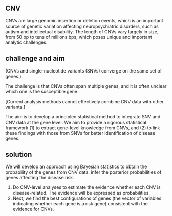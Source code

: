 ## CNV
CNVs are large genomic insertion or deletion events, which is an important source of genetic variation affecting neuropsychiatric disorders, such as autism and intellectual disability.
The length of CNVs vary largely in size, from 50 bp to tens of millions bps, which poses unique and important analytic challenges.

## challenge and aim
(CNVs and single-nucleotide variants (SNVs) converge on the same set of genes.)

The challenge is that CNVs often span multiple genes, and it is often unclear which one is the susceptible gene.

[Current analysis methods cannot effectively combine CNV data with other variants.]

The aim is to develop a principled statistical method to integrate SNV and CNV data at the gene level.
We aim to provide a rigorous statistical framework (1) to extract gene-level knowledge from CNVs, and (2) to link these findings with those from SNVs for better identification of disease genes.

## solution
We will develop an approach using Bayesian statistics to obtain the probability of the genes from CNV data.
infer the posterior probabilities of genes affecting the disease risk.
1. Do CNV-level analyses to estimate the evidence whether each CNV is disease-related. The evidence will be expressed as probabilities.
2. Next, we find the best configurations of genes (the vector of variables indicating whether each gene is a risk gene) consistent with the evidence for CNVs.